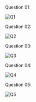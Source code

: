 Question 01:

![Q1](https://github.com/user-attachments/assets/ffb95441-6a84-45e1-87af-fef3e4a9ce83)

Question 02:

![Q2](https://github.com/user-attachments/assets/4692d6aa-ac0f-48f0-a9e3-901545902fb2)


Question 03:

![Q3](https://github.com/user-attachments/assets/e1c0736b-1ba9-4b1c-bbe1-e34d3ab7d83b)


Question 04:

![Q4](https://github.com/user-attachments/assets/79d1b203-eb26-4881-bb4d-c10acd7203bc)

Question 05:

![Q5](https://github.com/user-attachments/assets/42860de4-9489-47ec-b88a-23f65d08d95c)
